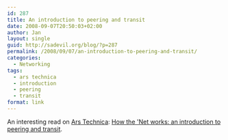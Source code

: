 ```yaml
---
id: 287
title: An introduction to peering and transit
date: 2008-09-07T20:50:03+02:00
author: Jan
layout: single
guid: http://sadevil.org/blog/?p=287
permalink: /2008/09/07/an-introduction-to-peering-and-transit/
categories:
  - Networking
tags:
  - ars technica
  - introduction
  - peering
  - transit
format: link
---
```

An interesting read on <a href="http://arstechnica.com/" target="_blank">Ars Technica</a>: <a href="http://arstechnica.com/guides/other/peering-and-transit.ars/" target="_blank">How the 'Net works: an introduction to peering and transit</a>.